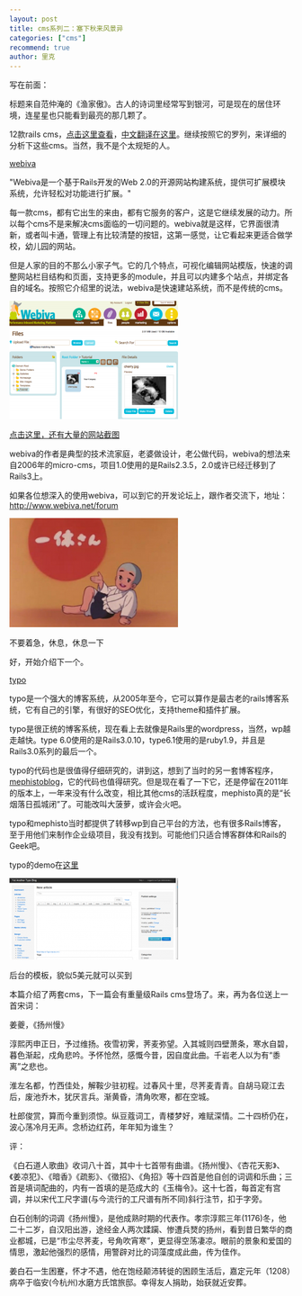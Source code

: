 ```yaml
---
layout: post
title: cms系列二：塞下秋来风景异
categories: ["cms"]
recommend: true
author: 里克
---
```


写在前面：

标题来自范仲淹的《渔家傲》。古人的诗词里经常写到银河，可是现在的居住环境，连星星也只能看到最亮的那几颗了。

12款rails cms，<a href="http://blog.arunace.com/12-ruby-on-rails-content-management-systems-cms/" target="_blank">点击这里查看</a>，<a href="http://www.iteye.com/news/23222" target="_blank">中文翻译在这里</a>。继续按照它的罗列，来详细的分析下这些cms。当然，我不是个太规矩的人。

<a href="http://webiva.org/" target="_blank">webiva</a>

"Webiva是一个基于Rails开发的Web 2.0的开源网站构建系统，提供可扩展模块系统，允许轻松对功能进行扩展。"

每一款cms，都有它出生的来由，都有它服务的客户，这是它继续发展的动力。所以每个cms不是来解决cms面临的一切问题的。webiva就是这样，它界面很清新，或者叫卡通，管理上有比较清楚的按钮，这第一感觉，让它看起来更适合做学校，幼儿园的网站。

但是人家的目的不那么小家子气。它的几个特点，可视化编辑网站模版，快速的调整网站栏目结构和页面，支持更多的module，并且可以内建多个站点，并绑定各自的域名。按照它介绍里的说法，webiva是快速建站系统，而不是传统的cms。

<a href="/wp-content/uploads/files5.png"><img src="/wp-content/uploads/files5-300x210.png" alt="" width="300" height="210" /></a>


<a href="http://webiva.org/screenshots" target="_blank">点击这里，还有大量的网站截图</a>


webiva的作者是典型的技术流家庭，老婆做设计，老公做代码，webiva的想法来自2006年的micro-cms，项目1.0使用的是Rails2.3.5，2.0或许已经迁移到了Rails3上。

如果各位想深入的使用webiva，可以到它的开发论坛上，跟作者交流下，地址：<a href="http://www.webiva.net/forum" target="_blank">http://www.webiva.net/forum</a>

<a href="/wp-content/uploads/snapshot-2012-06-10-05.31.36.png"><img src="/wp-content/uploads/snapshot-2012-06-10-05.31.36-300x194.png" alt="" width="300" height="194" /></a>


不要着急，休息，休息一下


好，开始介绍下一个。

<a href="http://fdv.github.com/typo/" target="_blank">typo</a>

typo是一个强大的博客系统，从2005年至今，它可以算作是最古老的rails博客系统，它有自己的引擎，有很好的SEO优化，支持theme和插件扩展。

typo是很正统的博客系统，现在看上去就像是Rails里的wordpress，当然，wp越走越快。type 6.0使用的是Rails3.0.10，type6.1使用的是ruby1.9，并且是Rails3.0系列的最后一个。

typo的代码也是很值得仔细研究的，讲到这，想到了当时的另一套博客程序，<a href="http://www.mephistoblog.com/" target="_blank">mephistoblog</a>，它的代码也值得研究。但是现在看了一下它，还是停留在2011年的版本上，一年来没有什么改变，相比其他cms的活跃程度，mephisto真的是“长烟落日孤城闭”了。可能改叫大菠萝，或许会火吧。

typo和mephisto当时都提供了转移wp到自己平台的方法，也有很多Rails博客，至于用他们来制作企业级项目，我没有找到。可能他们只适合博客群体和Rails的Geek吧。

typo的demo在<a href="http://demo.typosphere.org/" target="_blank">这里</a>

<a href="/wp-content/uploads/20120610192321.png"><img src="/wp-content/uploads/20120610192321-300x145.png" alt="" width="300" height="145" /></a>


后台的模板，貌似5美元就可以买到



本篇介绍了两套cms，下一篇会有重量级Rails cms登场了。来，再为各位送上一首宋词：

姜夔，《扬州慢》

淳熙丙申正日，予过维扬。夜雪初霁，荠麦弥望。入其城则四壁萧条，寒水自碧，暮色渐起，戍角悲吟。予怀怆然，感慨今昔，因自度此曲。千岩老人以为有“黍离”之悲也。

淮左名都，竹西佳处，解鞍少驻初程。过春风十里，尽荠麦青青。自胡马窥江去后，废池乔木，犹厌言兵。渐黄昏，清角吹寒，都在空城。

杜郎俊赏，算而今重到须惊。纵豆蔻词工，青楼梦好，难赋深情。二十四桥仍在，波心荡冷月无声。念桥边红药，年年知为谁生？


评：

《白石道人歌曲》收词八十首，其中十七首带有曲谱。《扬州慢》、《杏花天影》、《姜凉犯》、《暗香》《疏影》、《徵招》、《角招》等十四首是他自创的词调和乐曲；三首是填词配曲的，内有一首填的是范成大的《玉梅令》。这十七首，每首定有宫调，并以宋代工尺字谱(与今流行的工尺谱有所不同)斜行注节，扣于字旁。

白石创制的词调《扬州慢》，是他成熟时期的代表作。孝宗淳熙三年(1176)冬，他二十二岁，自汉阳出游，途经金人两次蹂躏、惨遭兵燹的扬州，看到昔日繁华的商业都城，已是“市尘尽荠麦，号角吹宵寒”，更显得空荡凄凉。眼前的景象和爱国的情思，激起他强烈的感情，用警辟对比的词藻度成此曲，传为佳作。

姜白石一生困蹇，怀才不遇，他在饱经颠沛转徙的困顾生活后，嘉定元年（1208）病卒于临安(今杭州)水磨方氏馆旅邸。幸得友人捐助，始获就近安葬。

